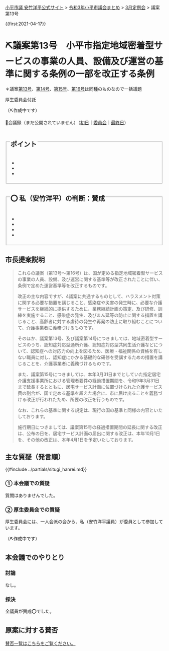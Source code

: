 <p class="breadcrumbs"><a href="https://yasutakeyohei.com/">小平市議 安竹洋平公式サイト</a> > <a href="../index.md">令和3年小平市議会まとめ</a> > <a href="./index.md">3月定例会</a> > 議案第13号</p>

{{first:2021-04-17}}

# ⛏️議案第13号　小平市指定地域密着型サービスの事業の人員、設備及び運営の基準に関する条例の一部を改正する条例

＊議案[第13号](./gian-13.md)、[第14号](gian-14.md)、[第15号](gian-15.md)、[第16号](gian-16.md)は同種のものなので一括議題

<i class="fa fa-gavel" aria-hidden="true"></i> 厚生委員会付託

（⛏️作成中です）

<p class="read-kaigiroku">📄会議録（まだ公開されていません）（<a href="https://ssp.kaigiroku.net/tenant/kodaira/SpTop.html">初日</a>｜<a href="https://ssp.kaigiroku.net/tenant/kodaira/SpTop.html">委員会</a>｜<a href="https://ssp.kaigiroku.net/tenant/kodaira/SpTop.html">最終日</a>）</p>

<fieldset class="point">
  <legend>
    <h2> ポイント </h2>
  </legend>
  <ul>
    <li class="chk"></li>
    <li class="chk"></li>
    <li class="chk"></li>
  </ul>
</fieldset>

<fieldset class="sanpi">
  <legend>
    <h2>⭕️ 私（安竹洋平）の判断：賛成 </h2>
  </legend>
  <ul>
    <li></li>
    <li class="ng"></li>
    <li class="ng"></li>
    <li class="ng"></li>
  </ul>
</fieldset>

## 市長提案説明

> これらの議案（第13号～第16号）は、国が定める指定地域密着型サービスの事業の人員、設備、及び運営に関する基準等が改正されたことに伴い、条例で定めた運営基準等を改正するものです。
>
> 改正の主な内容ですが、4議案に共通するものとして、ハラスメント対策に関する必要な措置を講じること、感染症や災害の発生時に、必要な介護サービスを継続的に提供するために、業務継続計画の策定、及び研修、訓練を実施すること、感染症の発生、及びまん延等の防止に関する措置を講じること、高齢者に対する虐待の発生や再発の防止に取り組むことについて、介護事業者に義務づけるものです。
>
> そのほか、議案第13号、及び議案第14号につきましては、地域密着型サービスのうち、認知症対応型通所介護、認知症対応型共同生活介護などについて、認知症への対応力の向上を図るため、医療・福祉関係の資格を有しない職員に対し、認知症にかかる基礎的な研修を受講するための措置を講じることを、介護事業者に義務づけるものです。
>
> また、議案第15号につきましては、本年3月31日までとしていた指定居宅介護支援事業所における管理者要件の経過措置期間を、令和9年3月31日まで延長するとともに、居宅サービス計画に位置づけられた介護サービス費の割合が、国で定める基準を超えた場合に、市に届け出ることを義務づける改正が行われたため、所要の改正を行うものです。
>
> なお、これらの基準に関する規定は、現行の国の基準と同様の内容といたしております。
>
> 施行期日につきましては、議案第15号の経過措置期間の延長に関する改正は、公布の日を、居宅サービス計画の届出に関する改正は、本年10月1日を、その他の改正は、本年4月1日を予定いたしております。

## 主な質疑（発言順）
{{#include ../partials/situgi_hanrei.md}}

### ① 本会議での質疑

質問はありませんでした。

### ② 厚生委員会での質疑

厚生委員会には、一人会派の会から、私（安竹洋平議員）が委員として参加しています。

（⛏️作成中です）

## 本会議でのやりとり

### 討論

なし。

### 採決

全議員が賛成⭕️でした。


## 原案に対する賛否
[賛否一覧はこちらをご覧ください。](../kekka-ichiran.md#賛否)

